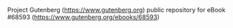 Project Gutenberg (https://www.gutenberg.org) public repository for
eBook #68593 (https://www.gutenberg.org/ebooks/68593)
